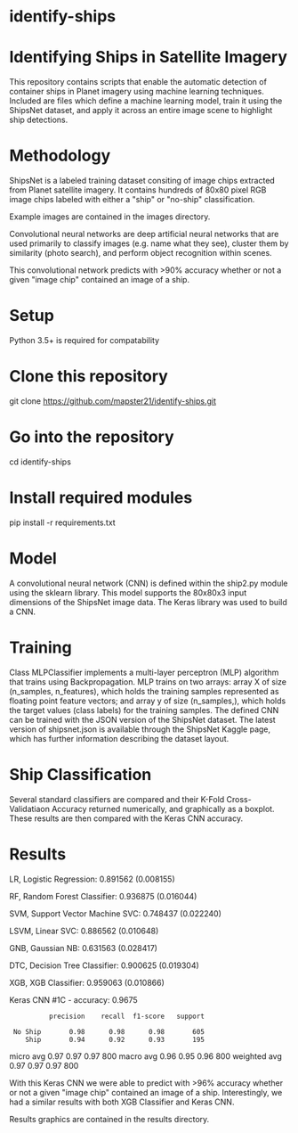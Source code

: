 # identify-ships
# Identifying Ships in Satellite Imagery
This repository contains scripts that enable the automatic detection of container ships in Planet imagery using machine learning techniques. Included are files which define a machine learning model, train it using the ShipsNet dataset, and apply it across an entire image scene to highlight ship detections.

# Methodology
ShipsNet is a labeled training dataset consiting of image chips extracted from Planet satellite imagery. It contains hundreds of 80x80 pixel RGB image chips labeled with either a "ship" or "no-ship" classification. 

Example images are contained in the images directory.

Convolutional neural networks are deep artificial neural networks that are used primarily to classify images (e.g. name what they see), cluster them by similarity (photo search), and perform object recognition within scenes. 

This convolutional network predicts with >90% accuracy whether or not a given "image chip" contained an image of a ship.

# Setup
Python 3.5+ is required for compatability

# Clone this repository
git clone https://github.com/mapster21/identify-ships.git

# Go into the repository
cd identify-ships

# Install required modules
pip install -r requirements.txt

# Model
A convolutional neural network (CNN) is defined within the ship2.py module using the sklearn library. This model supports the 80x80x3 input dimensions of the ShipsNet image data. The Keras library was used to build a CNN.

# Training
Class MLPClassifier implements a multi-layer perceptron (MLP) algorithm that trains using Backpropagation. MLP trains on two arrays: array X of size (n_samples, n_features), which holds the training samples represented as floating point feature vectors; and array y of size (n_samples,), which holds the target values (class labels) for the training samples. The defined CNN can be trained with the JSON version of the ShipsNet dataset. The latest version of shipsnet.json is available through the ShipsNet Kaggle page, which has further information describing the dataset layout.

# Ship Classification
Several standard classifiers are compared and their K-Fold Cross-Validatiaon Accuracy returned numerically, and graphically as a boxplot. These results are then compared with the Keras CNN accuracy.

# Results
LR, Logistic Regression:          0.891562 (0.008155)

RF, Random Forest Classifier:     0.936875 (0.016044)

SVM, Support Vector Machine SVC:  0.748437 (0.022240)

LSVM, Linear SVC:                 0.886562 (0.010648)

GNB, Gaussian NB:                 0.631563 (0.028417)

DTC, Decision Tree Classifier:    0.900625 (0.019304)

XGB, XGB Classifier:              0.959063 (0.010866)


Keras CNN #1C - accuracy: 0.9675 


              precision    recall  f1-score   support

     No Ship       0.98      0.98      0.98       605
        Ship       0.94      0.92      0.93       195

   micro avg       0.97      0.97      0.97       800
   macro avg       0.96      0.95      0.96       800
weighted avg       0.97      0.97      0.97       800

With this Keras CNN we were able to predict with >96% accuracy whether or not a given "image chip" contained an image of a ship. Interestingly, we had a similar results with both XGB Classifier and Keras CNN.

Results graphics are contained in the results directory.
